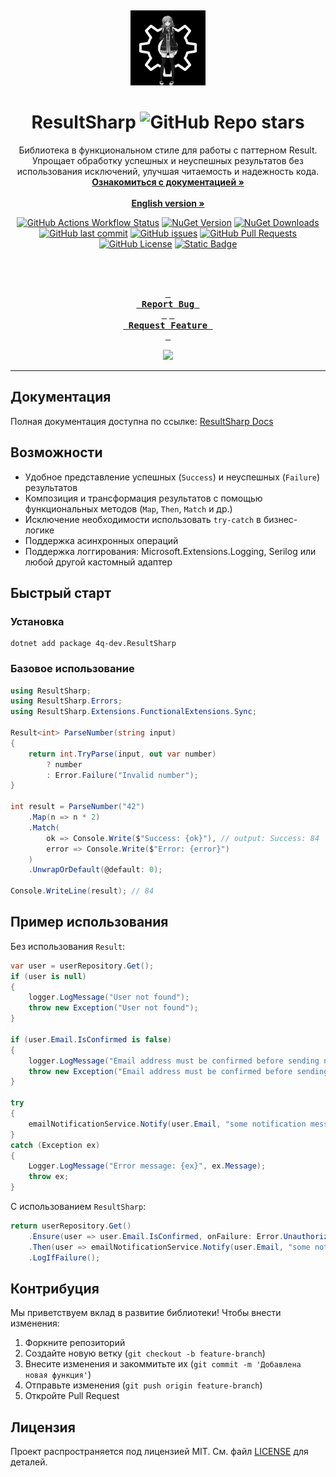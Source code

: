 <a id="readme-top"></a>
<br />
<div align="center">
  <a href="https://github.com/4q-dev/ResultSharp">
    <img src="images/logo2.jpg" alt="Logo" width="120" height="120">
  </a>

  # ResultSharp ![GitHub Repo stars](https://img.shields.io/github/stars/4q-dev/ResultSharp)
  
  <p align="center">
    Библиотека в функциональном стиле для работы с паттерном Result. Упрощает обработку успешных и неуспешных результатов без использования исключений, улучшая читаемость и надежность кода.
    <br />
    <a href="https://resultsharp.lcma.tech"><strong>Ознакомиться с документацией »</strong></a>
    <br />
    <br />
    <a href="https://github.com/4q-dev/ResultSharp/blob/master/README_en.md"><strong>English version »</strong></a>
  </p>

  [![GitHub Actions Workflow Status](https://img.shields.io/github/actions/workflow/status/4q-dev/ResultSharp/deploy.yml?label=CI%2FCD)](https://github.com/4q-dev/ResultSharp/deployments)
  [![NuGet Version](https://img.shields.io/nuget/vpre/4q-dev.ResultSharp)](https://www.nuget.org/packages/4q-dev.ResultSharp/)
  [![NuGet Downloads](https://img.shields.io/nuget/dt/4q-dev.ResultSharp)](https://www.nuget.org/packages/4q-dev.ResultSharp/)
  [![GitHub last commit](https://img.shields.io/github/last-commit/4q-dev/ResultSharp)](https://github.com/4q-dev/ResultSharp/commit/dev)
  [![GitHub issues](https://img.shields.io/github/issues/4q-dev/ResultSharp)](https://github.com/4q-dev/ResultSharp/issues)
  [![GitHub Pull Requests](https://img.shields.io/github/issues-pr/4q-dev/ResultSharp)](https://github.com/4q-dev/ResultSharp/pulls)
  [![GitHub License](https://img.shields.io/github/license/4q-dev/ResultSharp)](https://github.com/4q-dev/ResultSharp/blob/dev/LICENSE)
  [![Static Badge](https://img.shields.io/badge/Light-Chimera-purple)](https://github.com/4q-dev/ResultSharp)
  
  <br />
  <br />
  
  **[<kbd> <br> Report Bug <br> </kbd>](https://github.com/4q-dev/ResultSharp/issues)**
  **[<kbd> <br> Request Feature <br> </kbd>](https://github.com/4q-dev/ResultSharp/issues)**

  ![](https://count.getloli.com/get/@4q-dev.ResultSharp)

  ---
</div>

## Документация

Полная документация доступна по ссылке: [ResultSharp Docs](https://resultsharp.lcma.tech)

## Возможности

- Удобное представление успешных (`Success`) и неуспешных (`Failure`) результатов
- Композиция и трансформация результатов с помощью функциональных методов (`Map`, `Then`, `Match` и др.)
- Исключение необходимости использовать `try-catch` в бизнес-логике
- Поддержка асинхронных операций
- Поддержка логгирования: Microsoft.Extensions.Logging, Serilog или любой другой кастомный адаптер

## Быстрый старт

### Установка

```shel
dotnet add package 4q-dev.ResultSharp
```

### Базовое использование

```csharp
using ResultSharp;
using ResultSharp.Errors;
using ResultSharp.Extensions.FunctionalExtensions.Sync;

Result<int> ParseNumber(string input)
{
    return int.TryParse(input, out var number)
        ? number
        : Error.Failure("Invalid number");
}

int result = ParseNumber("42")
    .Map(n => n * 2)
    .Match(
        ok => Console.Write($"Success: {ok}"), // output: Success: 84
        error => Console.Write($"Error: {error}")
    )
    .UnwrapOrDefault(@default: 0);

Console.WriteLine(result); // 84
```

## Пример использования

Без использования `Result`:

```csharp
var user = userRepository.Get();
if (user is null)
{
    logger.LogMessage("User not found");
    throw new Exception("User not found");
}

if (user.Email.IsConfirmed is false)
{
    logger.LogMessage("Email address must be confirmed before sending notifications.");
    throw new Exception("Email address must be confirmed before sending notifications.");
}

try
{
    emailNotificationService.Notify(user.Email, "some notification message");
}
catch (Exception ex)
{
    Logger.LogMessage("Error message: {ex}", ex.Message);
    throw ex;
}
```

С использованием `ResultSharp`:

```csharp
return userRepository.Get()
    .Ensure(user => user.Email.IsConfirmed, onFailure: Error.Unauthorized("Email address must be confirmed before sending notifications."))
    .Then(user => emailNotificationService.Notify(user.Email, "some notification message"))
    .LogIfFailure();
```

## Контрибуция

Мы приветствуем вклад в развитие библиотеки! Чтобы внести изменения:

1. Форкните репозиторий
2. Создайте новую ветку (`git checkout -b feature-branch`)
3. Внесите изменения и закоммитьте их (`git commit -m 'Добавлена новая функция'`)
4. Отправьте изменения (`git push origin feature-branch`)
5. Откройте Pull Request

## Лицензия

Проект распространяется под лицензией MIT. См. файл [LICENSE](https://github.com/4q-dev/ResultSharp/blob/main/LICENSE) для деталей.
